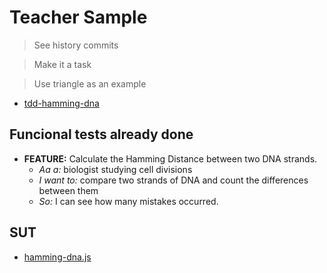# Teacher Sample

> See history commits

> Make it a task

> Use triangle as an example

- [tdd-hamming-dna](https://github.com/AcademiaBinaria/unit-test/blob/master/tdd/tasks/hamming-dna.spec.js)

## Funcional tests already done

- **FEATURE:** Calculate the Hamming Distance between two DNA strands.
  - _Aa a:_ biologist studying cell divisions
  - _I want to:_ compare two strands of DNA and count the differences between them
  - _So:_ I can see how many mistakes occurred.

## SUT

- [hamming-dna.js](https://github.com/AcademiaBinaria/unit-test/blob/master/tdd/tasks/hamming-dna.js)
